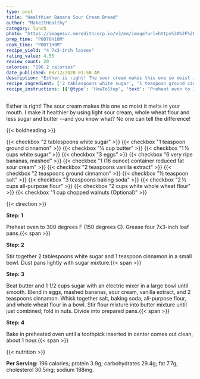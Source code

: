 ```yaml
---
type: post
title: "Healthier Banana Sour Cream Bread"
author: "MakeItHealthy"
category: lunch
photo: "https://imagesvc.meredithcorp.io/v3/mm/image?url=https%3A%2F%2Fimages.media-allrecipes.com%2Fuserphotos%2F1123345.jpg"
prep_time: "P0DT0H10M"
cook_time: "P0DT1H0M"
recipe_yield: "4 7x3-inch loaves"
rating_value: 4.55
review_count: 20
calories: "196.2 calories"
date_published: 08/12/2020 01:50 AM
description: "Esther is right! The sour cream makes this one so moist it melts in your mouth. I make it healthier by using light sour cream, whole wheat flour and less sugar and butter --and you know what? No one can tell the difference!"
recipe_ingredient: ['2 tablespoons white sugar', '1 teaspoon ground cinnamon', '½ cup butter', '1\u2009½ cups white sugar', '3 eggs', '6 very ripe bananas, mashed', '1 (16 ounce) container reduced fat sour cream', '2 teaspoons vanilla extract', '2 teaspoons ground cinnamon', '½ teaspoon salt', '3 teaspoons baking soda', '2\u2009½ cups all-purpose flour', '2 cups white whole wheat flour', '1 cup chopped walnuts']
recipe_instructions: [{'@type': 'HowToStep', 'text': 'Preheat oven to 300 degrees F (150 degrees C). Grease four 7x3-inch loaf pans.\n'}, {'@type': 'HowToStep', 'text': 'Stir together 2 tablespoons white sugar and 1 teaspoon cinnamon in a small bowl. Dust pans lightly with sugar mixture.\n'}, {'@type': 'HowToStep', 'text': 'Beat butter and 1 1/2 cups sugar with an electric mixer in a large bowl until smooth. Blend in eggs, mashed bananas, sour cream, vanilla extract, and 2 teaspoons cinnamon. Whisk together salt, baking soda, all-purpose flour, and whole wheat flour in a bowl. Stir flour mixture into butter mixture until just combined; fold in nuts. Divide into prepared pans.\n'}, {'@type': 'HowToStep', 'text': 'Bake in preheated oven until a toothpick inserted in center comes out clean, about 1 hour.\n'}]
---
```


Esther is right! The sour cream makes this one so moist it melts in your mouth. I make it healthier by using light sour cream, whole wheat flour and less sugar and butter --and you know what? No one can tell the difference! 

{{< boldheading >}}

{{< checkbox "2 tablespoons white sugar" >}}
{{< checkbox "1 teaspoon ground cinnamon" >}}
{{< checkbox "½ cup butter" >}}
{{< checkbox "1 ½ cups white sugar" >}}
{{< checkbox "3  eggs" >}}
{{< checkbox "6  very ripe bananas, mashed" >}}
{{< checkbox "1 (16 ounce) container reduced fat sour cream" >}}
{{< checkbox "2 teaspoons vanilla extract" >}}
{{< checkbox "2 teaspoons ground cinnamon" >}}
{{< checkbox "½ teaspoon salt" >}}
{{< checkbox "3 teaspoons baking soda" >}}
{{< checkbox "2 ½ cups all-purpose flour" >}}
{{< checkbox "2 cups white whole wheat flour" >}}
{{< checkbox "1 cup chopped walnuts  (Optional)" >}}


{{< direction >}}

**Step: 1**

Preheat oven to 300 degrees F (150 degrees C). Grease four 7x3-inch loaf pans.{{< span >}}

**Step: 2**

Stir together 2 tablespoons white sugar and 1 teaspoon cinnamon in a small bowl. Dust pans lightly with sugar mixture.{{< span >}}

**Step: 3**

Beat butter and 1 1/2 cups sugar with an electric mixer in a large bowl until smooth. Blend in eggs, mashed bananas, sour cream, vanilla extract, and 2 teaspoons cinnamon. Whisk together salt, baking soda, all-purpose flour, and whole wheat flour in a bowl. Stir flour mixture into butter mixture until just combined; fold in nuts. Divide into prepared pans.{{< span >}}

**Step: 4**

Bake in preheated oven until a toothpick inserted in center comes out clean, about 1 hour.{{< span >}}

{{< nutrition >}}

**Per Serving:** 196 calories; protein 3.9g; carbohydrates 29.4g; fat 7.7g; cholesterol 30.5mg; sodium 188mg.